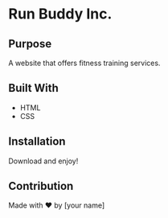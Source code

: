# Run Buddy Inc.

## Purpose
A website that offers fitness training services. 

## Built With
* HTML
* CSS

## Installation
Download and enjoy!

## Contribution
Made with ❤️ by [your name]

